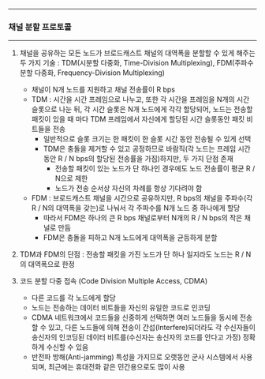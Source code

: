 -----
### 채널 분할 프로토콜
-----
1. 채널을 공유하는 모든 노드가 브로드캐스트 채널의 대역폭을 분할할 수 있게 해주는 두 가지 기술 : TDM(시분할 다중화, Time-Division Multiplexing), FDM(주파수 분할 다중화, Frequency-Division Multiplexing)
   - 채널이 N개 노드를 지원하고 채널 전송률이 R bps
   - TDM : 시간을 시간 프레임으로 나누고, 또한 각 시간을 프레임을 N개의 시간 슬롯으로 나눈 뒤, 각 시간 슬롯은 N개 노드에게 각각 할당되어, 노드는 전송할 패킷이 있을 때 마다 TDM 프레임에서 자신에게 할당된 시간 슬롯동안 패킷 비트들을 전송
     + 일반적으로 슬롯 크기는 한 패킷이 한 슬롯 시간 동안 전송될 수 있게 선택
     + TDM은 충돌을 제거할 수 있고 공정하므로 바람직(각 노드는 프레임 시간 동안 R / N bps의 할당된 전송률을 가짐)하지만, 두 가지 단점 존재
       * 전송할 패킷이 있는 노드가 단 하나인 경우에도 노드 전송률이 평균 R / N으로 제한
       * 노드가 전송 순서상 자신의 차례를 항상 기다려야 함
   - FDM : 브로드캐스트 채널을 시간으로 공유하지만, R bps의 채널을 주파수(각 R / N의 대역폭을 갖는)로 나눠서 각 주파수를 N개 노드 중 하나에게 할당
     + 따라서 FDM은 하나의 큰 R bps 채널로부터 N개의 R / N bps의 작은 채널로 만듬
     + FDM은 충돌을 피하고 N개 노드에게 대역폭을 균등하게 분할

2. TDM과 FDM의 단점 : 전송할 패킷을 가진 노드가 단 하나 일지라도 노드는 R / N의 대역폭으로 한정
3. 코드 분할 다중 접속 (Code Division Multiple Access, CDMA)
   - 다른 코드를 각 노드에게 할당
   - 노드는 전송하는 데이터 비트들을 자신의 유일한 코드로 인코딩
   - CDMA 네트워크에서 코드들을 신중하게 선택하면 여러 노드들을 동시에 전송할 수 있고, 다른 노드들에 의해 전송이 간섭(Interfere)되더라도 각 수신자들이 송신자의 인코딩된 데이터 비트를(수신자는 송신자의 코드를 안다고 가정) 정확하게 수신할 수 있음
   - 반전파 방해(Anti-jamming) 특성을 가지므로 오랫동안 군사 시스템에서 사용되며, 최근에는 휴대전화 같은 민간용으로도 많이 사용
  
